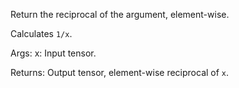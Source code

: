 Return the reciprocal of the argument, element-wise.

Calculates `1/x`.

Args:
    x: Input tensor.

Returns:
    Output tensor, element-wise reciprocal of `x`.
